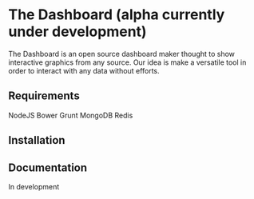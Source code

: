 # The Dashboard (alpha currently under development)

The Dashboard is an open source dashboard maker thought to show interactive graphics from any source.
Our idea is make a versatile tool in order to interact with any data without efforts.

## Requirements
NodeJS
Bower
Grunt
MongoDB
Redis

## Installation


## Documentation
In development
